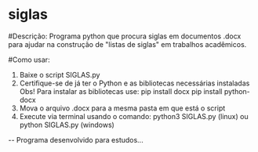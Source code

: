 # siglas
#Descrição:
Programa python que procura siglas em documentos .docx para ajudar na construção de "listas de siglas" em trabalhos acadêmicos.

#Como usar:
1. Baixe o script SIGLAS.py
2. Certifique-se de já ter o Python e as bibliotecas necessárias instaladas
Obs! Para instalar as bibliotecas use:
	pip install docx
	pip install python-docx
3. Mova o arquivo .docx para a mesma pasta em que está o script
4. Execute via terminal usando o comando: python3 SIGLAS.py (linux) ou python SIGLAS.py (windows)

-- Programa desenvolvido para estudos...
